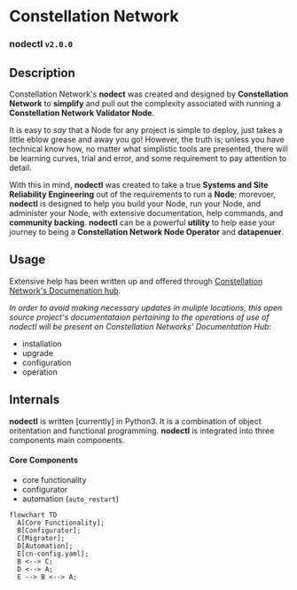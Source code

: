 # Constellation Network
### nodectl `v2.0.0`

## Description
Constellation Network's **nodect** was created and designed by **Constellation Network** to **simplify** and pull out the complexity associated with running a **Constellation Network Validator Node**.  

It is easy to *say* that a Node for any project is simple to deploy, just takes a little eblow grease and away you go!  However, the truth is; unless you have technical know how, no matter what simplistic tools are presented, there will be learning curves, trial and error, and some requirement to pay attention to detail.

With this in mind, **nodectl** was created to take a true **Systems and Site Reliability Engineering** out of the requirements to run a **Node**; morevoer, **nodectl** is designed to help you build your Node, run your Node, and administer your Node, with extensive documentation, help commands, and **community backing**. **nodectl** can be a powerful **utility** to help ease your journey to being a **Constellation Network Node Operator** and **datapenuer**. 

## Usage

Extensive help has been written up and offered through [Constellation Network's Documenation hub](https://docs.constellationnetwork.io/).  

*In order to avoid making necessary updates in muliple locations, this open source project's documentataion pertaining to the operations of use of nodectl will be present on Constellation Networks' Documentation Hub:*
  - installation
  - upgrade
  - configuration
  - operation

## Internals
**nodectl** is written [currently] in Python3.  It is a combination of object oritentation and functional programming.  **nodectl** is integrated into three components main components.

#### Core Components
- core functionality
- configurator
- automation (`auto_restart`)

```mermaid
flowchart TD
  A[Core Functionality];
  B[Configurator];
  C[Migrator];
  D[Automation];
  E[cn-config.yaml];
  B <--> C;
  D <--> A;
  E --> B <--> A;
```



